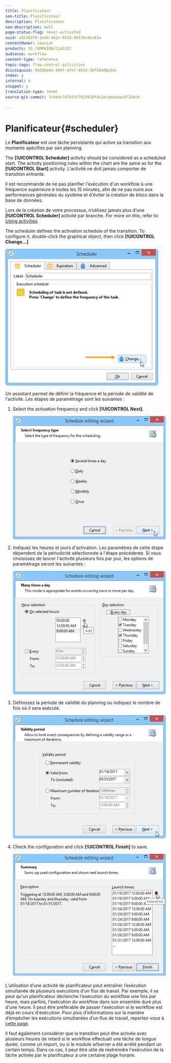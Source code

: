 ```yaml
---
title: Planificateur
seo-title: Planificateur
description: Planificateur
seo-description: null
page-status-flag: never-activated
uuid: e814b978-2edd-442e-9334-9633bc9ec63a
contentOwner: sauviat
products: SG_CAMPAIGN/CLASSIC
audience: workflow
content-type: reference
topic-tags: flow-control-activities
discoiquuid: 093dbe8a-494f-4fe7-8614-3bf58486e34c
index: y
internal: n
snippet: y
translation-type: tm+mt
source-git-commit: 7c4e4c7d7433f782f810fdc2ecdeeedacd72b6c6

---
```



# Planificateur{#scheduler}

Le **Planificateur** est une tâche persistante qui active sa transition aux moments spécifiés par son planning.

The **[!UICONTROL Scheduler]** activity should be considered as a scheduled start. The activity positioning rules within the chart are the same as for the **[!UICONTROL Start]** activity. L&#39;activité ne doit jamais comporter de transition entrante.

Il est recommandé de ne pas planifier l&#39;exécution d&#39;un workflow à une fréquence supérieure à toutes les 15 minutes, afin de ne pas nuire aux performances générales du système et d&#39;éviter la création de blocs dans la base de données.

Lors de la création de votre processus, n’utilisez jamais plus d’une **[!UICONTROL Scheduler]** activité par branche. For more on this, refer to: [Using activities](../../workflow/using/workflow-best-practices.md#using-activities).

The scheduler defines the activation schedule of the transition. To configure it, double-click the graphical object, then click **[!UICONTROL Change...]**

![](assets/s_user_segmentation_scheduler.png)

Un assistant permet de définir la fréquence et la période de validité de l&#39;activité. Les étapes de paramétrage sont les suivantes :

1. Select the activation frequency and click **[!UICONTROL Next]**.

   ![](assets/s_user_segmentation_scheduler2.png)

1. Indiquez les heures et jours d&#39;activation. Les paramètres de cette étape dépendent de la périodicité sélectionnée à l&#39;étape précédente. Si vous choisissez de lancer l&#39;activité plusieurs fois par jour, les options de paramétrage seront les suivantes :

   ![](assets/s_user_segmentation_scheduler3.png)

1. Définissez la période de validité du planning ou indiquez le nombre de fois où il sera exécuté.

   ![](assets/s_user_segmentation_scheduler4.png)

1. Check the configuration and click **[!UICONTROL Finish]** to save.

   ![](assets/s_user_segmentation_scheduler5.png)

L’utilisation d’une activité de planificateur peut entraîner l’exécution simultanée de plusieurs exécutions d’un flux de travail. Par exemple, il se peut qu&#39;un planificateur déclenche l&#39;exécution du workflow une fois par heure, mais parfois, l&#39;exécution du workflow dans son ensemble dure plus d&#39;une heure. Il peut être préférable de passer l&#39;exécution si le workflow est déjà en cours d&#39;exécution. Pour plus d’informations sur la manière d’empêcher les exécutions simultanées d’un flux de travail, reportez-vous à [cette page](../../workflow/using/monitoring-workflow-execution.md#preventing-simultaneous-multiple-execution).

Il faut également considérer que la transition peut être activée avec plusieurs heures de retard si le workflow effectuait une tâche de longue durée, comme un import, ou si le module wfserver a été arrêté pendant un certain temps. Dans ce cas, il peut être utile de restreindre l&#39;exécution de la tâche activée par le planificateur à une certaine plage horaire.
